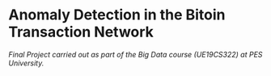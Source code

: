 # Anomaly Detection in the Bitoin Transaction Network
*Final Project carried out as part of the Big Data course (UE19CS322) at PES University.*
